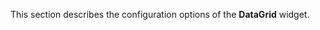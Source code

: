 <!--**
/*-------------------------------------------
    Auto-generated file. Do not modify.
-------------------------------------------

**-->

<!--shortDescription-->
This section describes the configuration options of the **DataGrid** widget.
<!--/shortDescription-->

<!--fullDescription-->

<!--/fullDescription-->